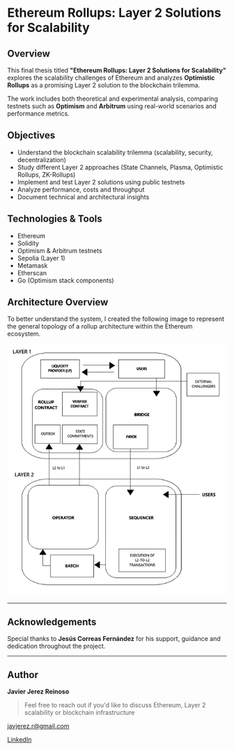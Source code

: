 # Ethereum Rollups: Layer 2 Solutions for Scalability

## Overview

This final thesis titled **"Ethereum Rollups: Layer 2 Solutions for Scalability"** explores the scalability challenges of Ethereum and analyzes **Optimistic Rollups** as a promising Layer 2 solution to the blockchain trilemma.

The work includes both theoretical and experimental analysis, comparing testnets such as **Optimism** and **Arbitrum** using real-world scenarios and performance metrics.

## Objectives

- Understand the blockchain scalability trilemma (scalability, security, decentralization)
- Study different Layer 2 approaches (State Channels, Plasma, Optimistic Rollups, ZK-Rollups)
- Implement and test Layer 2 solutions using public testnets
- Analyze performance, costs and throughput
- Document technical and architectural insights

## Technologies & Tools

- Ethereum
- Solidity
- Optimism & Arbitrum testnets
- Sepolia (Layer 1)
- Metamask
- Etherscan
- Go (Optimism stack components)

## Architecture Overview

To better understand the system, I created the following image to represent the general topology of a rollup architecture within the Ethereum ecosystem.

![Rollup Topology](./assets/optimistic-topology.png)

---

## Acknowledgements

Special thanks to **Jesús Correas Fernández** for his support, guidance and dedication throughout the project.

---

## Author

**Javier Jerez Reinoso**
> Feel free to reach out if you'd like to discuss Ethereum, Layer 2 scalability or blockchain infrastructure

javjerez.r@gmail.com

[LinkedIn](https://www.linkedin.com/in/javier-jerez-reinoso)
